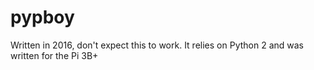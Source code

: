 pypboy
======

Written in 2016, don't expect this to work. It relies on Python 2 and was written for the Pi 3B+
